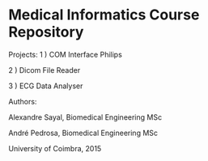 # Medical Informatics Course Repository

Projects:
1 ) COM Interface Philips

2 ) Dicom File Reader

3 ) ECG Data Analyser


Authors:

Alexandre Sayal, Biomedical Engineering MSc

André Pedrosa, Biomedical Engineering MSc


University of Coimbra, 2015
